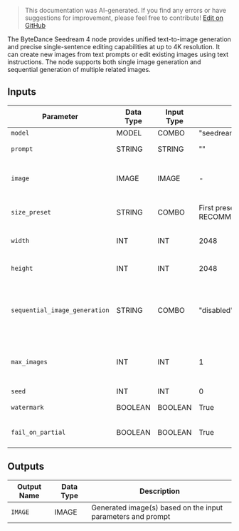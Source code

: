> This documentation was AI-generated. If you find any errors or have suggestions for improvement, please feel free to contribute! [Edit on GitHub](https://github.com/Comfy-Org/embedded-docs/blob/main/comfyui_embedded_docs/docs/ByteDanceSeedreamNode/en.md)

The ByteDance Seedream 4 node provides unified text-to-image generation and precise single-sentence editing capabilities at up to 4K resolution. It can create new images from text prompts or edit existing images using text instructions. The node supports both single image generation and sequential generation of multiple related images.

## Inputs

| Parameter | Data Type | Input Type | Default | Range | Description |
|-----------|-----------|------------|---------|-------|-------------|
| `model` | MODEL | COMBO | "seedream-4-0-250828" | ["seedream-4-0-250828"] | Model name |
| `prompt` | STRING | STRING | "" | - | Text prompt for creating or editing an image. |
| `image` | IMAGE | IMAGE | - | - | Input image(s) for image-to-image generation. List of 1-10 images for single or multi-reference generation. |
| `size_preset` | STRING | COMBO | First preset from RECOMMENDED_PRESETS_SEEDREAM_4 | All labels from RECOMMENDED_PRESETS_SEEDREAM_4 | Pick a recommended size. Select Custom to use the width and height below. |
| `width` | INT | INT | 2048 | 1024-4096 (step 64) | Custom width for image. Value is working only if `size_preset` is set to `Custom` |
| `height` | INT | INT | 2048 | 1024-4096 (step 64) | Custom height for image. Value is working only if `size_preset` is set to `Custom` |
| `sequential_image_generation` | STRING | COMBO | "disabled" | ["disabled", "auto"] | Group image generation mode. 'disabled' generates a single image. 'auto' lets the model decide whether to generate multiple related images (e.g., story scenes, character variations). |
| `max_images` | INT | INT | 1 | 1-15 | Maximum number of images to generate when sequential_image_generation='auto'. Total images (input + generated) cannot exceed 15. |
| `seed` | INT | INT | 0 | 0-2147483647 | Seed to use for generation. |
| `watermark` | BOOLEAN | BOOLEAN | True | - | Whether to add an "AI generated" watermark to the image. |
| `fail_on_partial` | BOOLEAN | BOOLEAN | True | - | If enabled, abort execution if any requested images are missing or return an error. |

## Outputs

| Output Name | Data Type | Description |
|-------------|-----------|-------------|
| `IMAGE` | IMAGE | Generated image(s) based on the input parameters and prompt |
